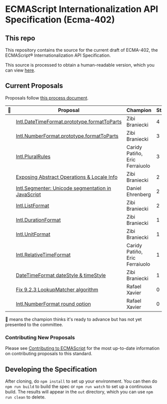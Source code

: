 ECMAScript Internationalization API Specification (Ecma-402)
====

## This repo

This repository contains the source for the current draft of ECMA-402, the ECMAScript® Internationalization API Specification.

This source is processed to obtain a human-readable version, which you can view [here](http://tc39.github.io/ecma402/).

## Current Proposals

Proposals follow [this process document](https://tc39.github.io/process-document/).

|🚀 | Proposal                              | Champion       | Stage | Notes
|---|---------------------------------------|--------------  | ------|------
|   | [Intl.DateTimeFormat.prototype.formatToParts][]                     | Zibi Braniecki |     4 |
|   | [Intl.NumberFormat.prototype.formatToParts][]                     | Zibi Braniecki |     3 |
|   | [Intl.PluralRules][]                  | Caridy Patiño, Eric Ferraiuolo |     3 |
|   | [Exposing Abstract Operations & Locale Info][]        | Zibi Braniecki  |     2 |
|   | [Intl.Segmenter: Unicode segmentation in JavaScript][]| Daniel Ehrenberg  |     2 |
|   | [Intl.ListFormat][]                   | Zibi Braniecki |     2 |
|   | [Intl.DurationFormat][]               | Zibi Braniecki |     1 |
|   | [Intl.UnitFormat][]                   | Zibi Braniecki |     1 |
|   | [Intl.RelativeTimeFormat][]           | Caridy Patiño, Eric Ferraiuolo |     1 |
|   | [DateTimeFormat dateStyle & timeStyle][]           | Zibi Braniecki |     1 |
|   | [Fix 9.2.3 LookupMatcher algorithm][] | Rafael Xavier  |     0 |
|   | [Intl.NumberFormat round option][]    | Rafael Xavier  |     0 |

[Intl.Segmenter: Unicode segmentation in JavaScript]: https://github.com/tc39/proposal-intl-segmenter
[Intl.ListFormat]: https://github.com/zbraniecki/intl-list-format-spec
[Fix 9.2.3 LookupMatcher algorithm]: https://github.com/rxaviers/ecma402-fix-lookup-matcher
[Intl.NumberFormat round option]: https://github.com/rxaviers/ecma402-number-format-round-option
[Intl.RelativeTimeFormat]: https://github.com/caridy/intl-relative-time-spec
[Intl.DurationFormat]: https://github.com/tc39/ecma402/issues/47
[Intl.UnitFormat]: https://github.com/tc39/ecma402/issues/32
[Intl.PluralRules]: https://github.com/caridy/intl-plural-rules-spec
[Intl.DateTimeFormat.prototype.formatToParts]: https://github.com/tc39/ecma402/issues/30
[Intl.NumberFormat.prototype.formatToParts]: https://github.com/tc39/ecma402/issues/30
[Exposing Abstract Operations & Locale Info]: https://github.com/tc39/ecma402/issues/46
[DateTimeFormat dateStyle & timeStyle]: https://github.com/zbraniecki/proposal-ecma402-datetime-style

🚀 means the champion thinks it's ready to advance but has not yet presented to the committee.


### Contributing New Proposals

Please see [Contributing to ECMAScript](/CONTRIBUTING.md) for the most up-to-date information on contributing proposals to this standard.


## Developing the Specification

After cloning, do `npm install` to set up your environment. You can then do `npm run build` to build the spec or `npm run watch` to set up a continuous build. The results will appear in the `out` directory, which you can use `npm run clean` to delete.
